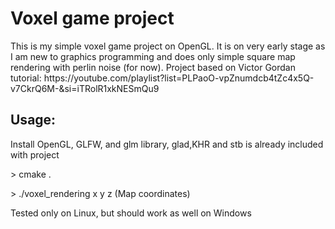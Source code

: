 <h1>Voxel game project</h1>
<p>This is my simple voxel game project on OpenGL. It is on very early stage as I am new to graphics programming and does only simple square map rendering with perlin noise (for now). Project based on Victor Gordan tutorial: https://youtube.com/playlist?list=PLPaoO-vpZnumdcb4tZc4x5Q-v7CkrQ6M-&si=iTRolR1xkNESmQu9</p>
<h2>Usage:</h2>
<p>Install OpenGL, GLFW, and glm library, glad,KHR and stb is already included with project</p>
<p> > cmake .</p>
<p> > ./voxel_rendering x y z (Map coordinates) </p>
<p> Tested only on Linux, but should work as well on Windows </p>
